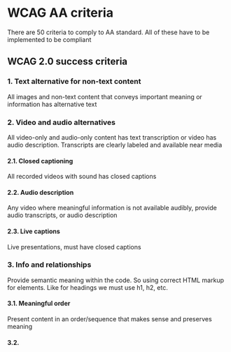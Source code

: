# WCAG AA criteria 

There are 50 criteria to comply to AA standard. All of these have to be implemented to be compliant

## WCAG 2.0 success criteria

### 1. Text alternative for non-text content

All images and non-text content that conveys important meaning or information has alternative text

### 2. Video and audio alternatives

All video-only and audio-only content has text transcription or video has audio description. Transcripts are clearly labeled and available near media

#### 2.1. Closed captioning

All recorded videos with sound has closed captions

#### 2.2. Audio description

Any video where meaningful information is not available audibly, provide audio transcripts, or audio description

#### 2.3. Live captions

Live presentations, must have closed captions

### 3. Info and relationships

Provide semantic meaning within the code. So using correct HTML markup for elements. Like for headings we must use h1, h2, etc.

#### 3.1. Meaningful order

Present content in an order/sequence that makes sense and preserves meaning

#### 3.2.